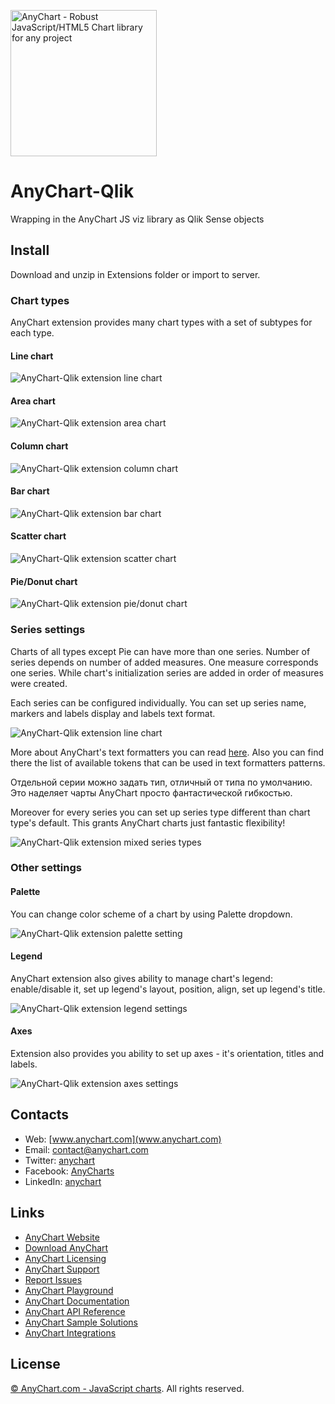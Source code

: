 [<img src="https://cdn.anychart.com/images/logo-transparent-segoe.png?2" width="234px" alt="AnyChart - Robust JavaScript/HTML5 Chart library for any project">](https://anychart.com)

AnyChart-Qlik
================

Wrapping in the AnyChart JS viz library as Qlik Sense objects

## Install

Download and unzip in Extensions folder or import to server.

### Chart types

AnyChart extension provides many chart types with a set of subtypes for each type.

#### Line chart
![AnyChart-Qlik extension line chart](/img/image1.png?raw=true)

#### Area chart
![AnyChart-Qlik extension area chart](/img/image2.png?raw=true)

#### Column chart
![AnyChart-Qlik extension column chart](/img/image3.png?raw=true)

#### Bar chart
![AnyChart-Qlik extension bar chart](/img/image4.png?raw=true)

#### Scatter chart
![AnyChart-Qlik extension scatter chart](/img/types_scatter1.png?raw=true)

#### Pie/Donut chart
![AnyChart-Qlik extension pie/donut chart](/img/image6.png?raw=true)

### Series settings

Charts of all types except Pie can have more than one series. Number of series depends on number of added measures.
One measure corresponds one series. While chart's initialization series are added in order of measures were created.

Each series can be configured individually. You can set up series name, markers and labels display and labels text format.

![AnyChart-Qlik extension line chart](/img/2panel_measures.png?raw=true)

More about AnyChart's text formatters you can read [here](http://docs.anychart.com/7.13.0/Common_Settings/Text_Formatters).
Also you can find there the list of available tokens that can be used in text formatters patterns.

Отдельной серии можно задать тип, отличный от типа по умолчанию. Это наделяет чарты AnyChart просто фантастической гибкостью.

Moreover for every series you can set up series type different than chart type's default. This grants AnyChart charts just fantastic flexibility!

![AnyChart-Qlik extension mixed series types](/img/mixed4.png?raw=true)

### Other settings

#### Palette
You can change color scheme of a chart by using Palette dropdown.

![AnyChart-Qlik extension palette setting](/img/palettes.png?raw=true)

#### Legend
AnyChart extension also gives ability to manage chart's legend: enable/disable it, set up legend's layout, position, align, set up legend's title.

![AnyChart-Qlik extension legend settings](/img/legend1.png?raw=true)

#### Axes
Extension also provides you ability to set up axes - it's orientation, titles and labels.

![AnyChart-Qlik extension axes settings](/img/4panel_axis.png?raw=true)

## Contacts

* Web: [www.anychart.com](www.anychart.com)
* Email: [contact@anychart.com](mailto:contact@anychart.com)
* Twitter: [anychart](https://twitter.com/anychart)
* Facebook: [AnyCharts](https://www.facebook.com/AnyCharts)
* LinkedIn: [anychart](https://www.linkedin.com/company/anychart)

## Links

* [AnyChart Website](http://www.anychart.com)
* [Download AnyChart](http://www.anychart.com/download/)
* [AnyChart Licensing](http://www.anychart.com/buy/)
* [AnyChart Support](http://www.anychart.com/support/)
* [Report Issues](https://github.com/AnyChart/AnyChart-Ember/issues)
* [AnyChart Playground](http://playground.anychart.com)
* [AnyChart Documentation](http://docs.anychart.com)
* [AnyChart API Reference](http://api.anychart.com)
* [AnyChart Sample Solutions](http://www.anychart.com/solutions/)
* [AnyChart Integrations](http://www.anychart.com/integrations/)

## License

[© AnyChart.com - JavaScript charts](http://www.anychart.com). All rights reserved.

